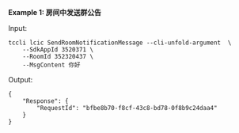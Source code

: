 **Example 1: 房间中发送群公告**



Input: 

```
tccli lcic SendRoomNotificationMessage --cli-unfold-argument  \
    --SdkAppId 3520371 \
    --RoomId 352320437 \
    --MsgContent 你好
```

Output: 
```
{
    "Response": {
        "RequestId": "bfbe8b70-f8cf-43c8-bd78-0f8b9c24daa4"
    }
}
```

